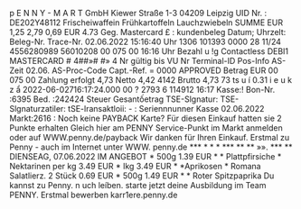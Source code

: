 p E N N Y - M A R T GmbH Kiewer Straße 1-3 04209 Leipzig UID Nr. : DE202Y48112 Frischeiwaffein Frühkartoffeln Lauchzwiebeln SUMME EUR 1,25 2,79 0,69 EUR 4.73 Geg. Mastercard £ : kundenbeleg Datum; Uhrzelt: Beleg-Nr. Trace-Nr. 02.06.2022 15:16:40 Uhr 1306 101393 0000 28 11/24 4556280989 56010208 00 075 00 16:16 Uhr Bezahl u !g Contactless DEBI1 MASTERCARD # 4##»# #» 4 Nr gültig bis VU Nr Terminal-ID Pos-Info AS-Zeit 02.06. AS-Proc-Code Capt.-Ref. = 0000 APPROVED Betrag EUR 00 075 00 Zahlung erfolgt 4,73 Netto 4,42 4142 Brutto 4,73 73 ts u í 0.31 i e u k z ẩ 2022-06-02716:17:24.000 00 ? 2793 6 114912 16:17 Kasse:! Bon-Nr. :6395 Bed. :242424 Steuer Gesantốetrag TSE-Slgnatur: TSE-Slgnaturzatiler: tSE-lransaktloii: - : Seriennnunner Kasse 02.06.2022 Markt:2616 : Noch keine PAYBACK Karte? Für diesen Einkauf hatten sie 2 Punkte erhalten Gleich hier am PENNY Service-Punkt im Markt anmelden oder auf WWW.penny.de/payback Wir danken für Ihren Einkauf. Erstmal zu Penny - auch im Internet unter WWW. penny.de *** * * * *** ** ** »». *** ** DIENSEAG, 07.06.2022 IM ANGEBOT * 500g 1.39 EUR * * Plattpfirsiche * Nektarinen per kg 3.49 EUR * Ikg 3.49 EUR * *Aprikosen * Romana Salatlierz. 2 Stück 0.69 EUR * 500g 1.49 EUR * * Roter Spitzpaprika Du kannst zu Penny. n uch leíben. starte jetzt deine Ausbildung im Team PENNY. Erstmal bewerben karr1ere.penny.de